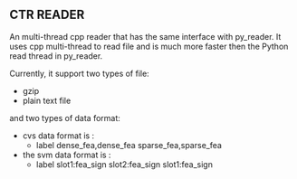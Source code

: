 ## CTR READER

An multi-thread cpp reader that has the same interface with py_reader. It
uses cpp multi-thread to read file and is much more faster then the Python read
thread in py_reader.

Currently, it support two types of file:
 - gzip
 - plain text file

and two types of data format:
 - cvs data format is :
   * label dense_fea,dense_fea sparse_fea,sparse_fea
 - the svm data format is :
   * label slot1:fea_sign slot2:fea_sign slot1:fea_sign
